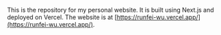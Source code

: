 This is the repository for my personal website. It is built using Next.js and deployed on Vercel. The website is at [https://runfei-wu.vercel.app/](https://runfei-wu.vercel.app/).